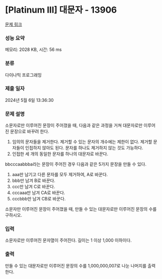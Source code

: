 # [Platinum III] 대문자 - 13906 

[문제 링크](https://www.acmicpc.net/problem/13906) 

### 성능 요약

메모리: 2028 KB, 시간: 56 ms

### 분류

다이나믹 프로그래밍

### 제출 일자

2024년 5월 6일 13:36:30

### 문제 설명

<p>소문자로만 이루어진 문장이 주어졌을 때, 다음과 같은 과정을 거쳐 대문자로만 이루어진 문장으로 바꾸려 한다.</p>

<ol>
	<li>임의의 문자들을 제거한다. 제거할 수 있는 문자의 개수에는 제한이 없다. 제거할 문자들이 인접하지 않아도 된다. 문자를 하나도 제거하지 않는 것도 가능하다.</li>
	<li>인접한 세 개의 동일한 문자를 하나의 대문자로 바꾼다.</li>
</ol>

<p>bbcccaabbba라는 문장이 주어진 경우 다음과 같은 5가지 문장을 만들 수 있다.</p>

<ol>
	<li>aaa만 남기고 다른 문자를 모두 제거하여, A로 바꾼다.</li>
	<li>bbb만 남겨 B로 바꾼다.</li>
	<li>ccc만 남겨 C로 바꾼다.</li>
	<li>cccaaa만 남겨 CA로 바꾼다.</li>
	<li>cccbbb만 남겨 CB로 바꾼다.</li>
</ol>

<p> 소문자만 이루어진 문장이 주어졌을 때, 만들 수 있는 대문자로만 이루어진 문장의 수를 구하시오.</p>

### 입력 

 <p>소문자로만 이루어진 문자열이 주어진다. 길이는 1 이상 1,000 이하이다.</p>

### 출력 

 <p>만들 수 있는 대문자로만 이루어진 문장의 수를 1,000,000,007로 나눈 나머지를 출력한다.</p>


